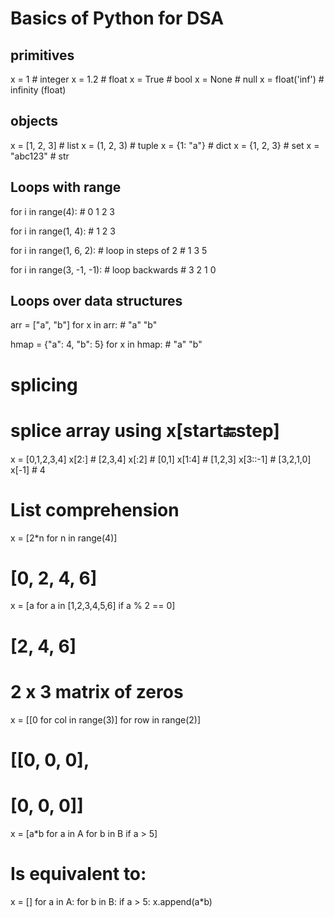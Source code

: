 # Basics of Python for DSA

## primitives
x = 1             # integer
x = 1.2           # float
x = True          # bool
x = None          # null
x = float('inf')  # infinity (float)

## objects
x = [1, 2, 3] # list
x = (1, 2, 3) # tuple
x = {1: "a"}  # dict
x = {1, 2, 3} # set
x = "abc123"  # str

## Loops with range
for i in range(4):
    # 0 1 2 3

for i in range(1, 4):
    # 1 2 3

for i in range(1, 6, 2): # loop in steps of 2
    # 1 3 5

for i in range(3, -1, -1): # loop backwards
    # 3 2 1 0


## Loops over data structures

arr = ["a", "b"]
for x in arr:
    # "a" "b"

hmap = {"a": 4, "b": 5}
for x in hmap:
    # "a" "b"


# splicing
# splice array using x[start:end:step]
x = [0,1,2,3,4]
x[2:]           # [2,3,4]
x[:2]           # [0,1]
x[1:4]          # [1,2,3] 
x[3::-1]        # [3,2,1,0]
x[-1]           # 4


# List comprehension

x = [2*n for n in range(4)] 
#   [0, 2, 4, 6]

x = [a for a in [1,2,3,4,5,6] if a % 2 == 0]
#   [2, 4, 6]

# 2 x 3 matrix of zeros
x = [[0 for col in range(3)] for row in range(2)]
#   [[0, 0, 0],
#    [0, 0, 0]]


x = [a*b   for a in A   for b in B   if a > 5]

# Is equivalent to:
x = []
for a in A:
    for b in B:
        if a > 5:
            x.append(a*b)

